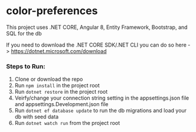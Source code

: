 # color-preferences

This project uses .NET CORE, Angular 8, Entity Framework, Bootstrap, and SQL for the db

If you need to download the .NET CORE SDK/.NET CLI you can do so here -> https://dotnet.microsoft.com/download

### Steps to Run:

1. Clone or download the repo
2. Run `npm install` in the project root
3. Run `dotnet restore` in the project root 
4. Veirfy/change your connection string setting in the appsettings.json file and appsettings.Development.json file
5. Run `dotnet ef database update` to run the db migrations and load your db with seed data
6. Run `dotnet watch run` from the project root
